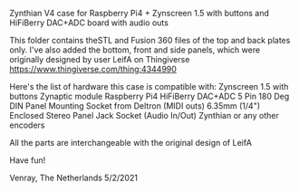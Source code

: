 Zynthian V4 case for Raspberry Pi4 + Zynscreen 1.5 with buttons and HiFiBerry DAC+ADC board with audio outs

This folder contains theSTL and Fusion 360 files of the top and back plates only. I've also added the bottom, front and side panels, which were originally
designed by user LeifA on Thingiverse
https://www.thingiverse.com/thing:4344990

Here's the list of hardware this case is compatible with:
Zynscreen 1.5 with buttons
Zynaptic module
Raspberry Pi4
HiFiBerry DAC+ADC
5 Pin 180 Deg DIN Panel Mounting Socket from Deltron (MIDI outs)
6.35mm (1/4") Enclosed Stereo Panel Jack Socket (Audio In/Out)
Zynthian or any other encoders

All the parts are interchangeable with the original design of LeifA

Have fun!

Venray, The Netherlands
5/2/2021
